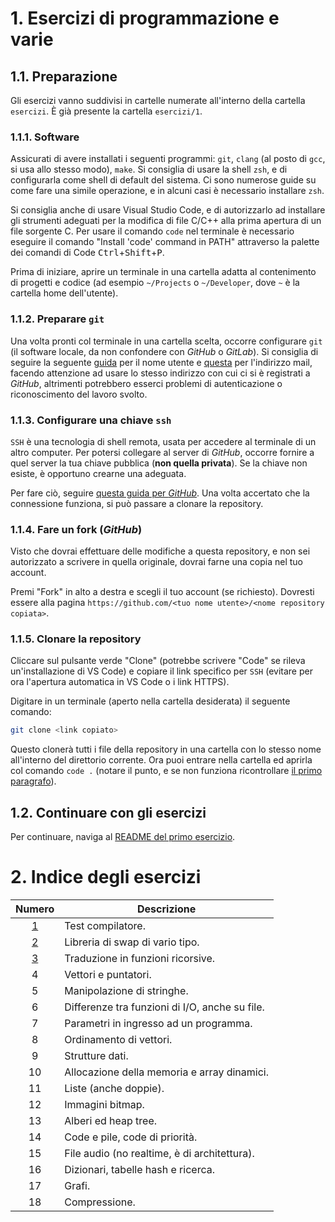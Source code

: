[gh-git-config-user]: https://docs.github.com/en/github/using-git/setting-your-username-in-git#setting-your-git-username-for-every-repository-on-your-computer

[gh-git-config-email]: https://docs.github.com/en/github/setting-up-and-managing-your-github-user-account/setting-your-commit-email-address#setting-your-email-address-for-every-repository-on-your-computer

[gh-ssh-config]: https://docs.github.com/en/github/authenticating-to-github/connecting-to-github-with-ssh

# 1. Esercizi di programmazione e varie

## 1.1. Preparazione

Gli esercizi vanno suddivisi in cartelle numerate all'interno della cartella `esercizi`. È già presente la cartella `esercizi/1`.

### 1.1.1. Software

Assicurati di avere installati i seguenti programmi: `git`, `clang` (al posto di `gcc`, si usa allo stesso modo), `make`.
Si consiglia di usare la shell `zsh`, e di configurarla come shell di default del sistema. Ci sono numerose guide su come fare una simile operazione, e in alcuni casi è necessario installare `zsh`.

Si consiglia anche di usare Visual Studio Code, e di autorizzarlo ad installare gli strumenti adeguati per la modifica di file C/C++ alla prima apertura di un file sorgente C.
Per usare il comando `code` nel terminale è necessario eseguire il comando "Install 'code' command in PATH" attraverso la palette dei comandi di Code <kbd>Ctrl</kbd>+<kbd>Shift</kbd>+<kbd>P</kbd>.

Prima di iniziare, aprire un terminale in una cartella adatta al contenimento di progetti e codice (ad esempio `~/Projects` o `~/Developer`, dove `~` è la cartella home dell'utente).

### 1.1.2. Preparare `git`

Una volta pronti col terminale in una cartella scelta, occorre configurare `git` (il software locale, da non confondere con *GitHub* o *GitLab*). Si consiglia di seguire la seguente [guida](gh-git-config-user) per il nome utente e [questa](gh-git-config-email) per l'indirizzo mail, facendo attenzione ad usare lo stesso indirizzo con cui ci si è registrati a *GitHub*, altrimenti potrebbero esserci problemi di autenticazione o riconoscimento del lavoro svolto.

### 1.1.3. Configurare una chiave `ssh`

`SSH` è una tecnologia di shell remota, usata per accedere al terminale di un altro computer. Per potersi collegare al server di *GitHub*, occorre fornire a quel server la tua chiave pubblica (**non quella privata**). Se la chiave non esiste, è opportuno crearne una adeguata.

Per fare ciò, seguire [questa guida per *GitHub*](gh-ssh-config). Una volta accertato che la connessione funziona, si può passare a clonare la repository.

### 1.1.4. Fare un fork (*GitHub*)

Visto che dovrai effettuare delle modifiche a questa repository, e non sei autorizzato a scrivere in quella originale, dovrai farne una copia nel tuo account.

Premi "Fork" in alto a destra e scegli il tuo account (se richiesto). Dovresti essere alla pagina `https://github.com/<tuo nome utente>/<nome repository copiata>`.

### 1.1.5. Clonare la repository

Cliccare sul pulsante verde "Clone" (potrebbe scrivere "Code" se rileva un'installazione di VS Code) e copiare il link specifico per `SSH` (evitare per ora l'apertura automatica in VS Code o i link HTTPS).

Digitare in un terminale (aperto nella cartella desiderata) il seguente comando:

```zsh
git clone <link copiato>
```

Questo clonerà tutti i file della repository in una cartella con lo stesso nome all'interno del direttorio corrente. Ora puoi entrare nella cartella ed aprirla col comando `code .` (notare il punto, e se non funziona ricontrollare [il primo paragrafo](#software)).

## 1.2. Continuare con gli esercizi

Per continuare, naviga al [README del primo esercizio](esercizi/1/README.md).

# 2. Indice degli esercizi

|          Numero           |                   Descrizione                   |
| :-----------------------: | ----------------------------------------------- |
| [1](esercizi/1/README.md) | Test compilatore.                               |
| [2](esercizi/2/README.md) | Libreria di swap di vario tipo.                 |
| [3](esercizi/3/README.md) | Traduzione in funzioni ricorsive.               |
| 4                         | Vettori e puntatori.                            |
| 5                         | Manipolazione di stringhe.                      |
| 6                         | Differenze tra funzioni di I/O, anche su file.  |
| 7                         | Parametri in ingresso ad un programma.          |
| 8                         | Ordinamento di vettori.                         |
| 9                         | Strutture dati.                                 |
| 10                        | Allocazione della memoria e array dinamici.     |
| 11                        | Liste (anche doppie).                           |
| 12                        | Immagini bitmap.                                |
| 13                        | Alberi ed heap tree.                            |
| 14                        | Code e pile, code di priorità.                  |
| 15                        | File audio (no realtime, è di architettura).    |
| 16                        | Dizionari, tabelle hash e ricerca.              |
| 17                        | Grafi.                                          |
| 18                        | Compressione.                                   |
